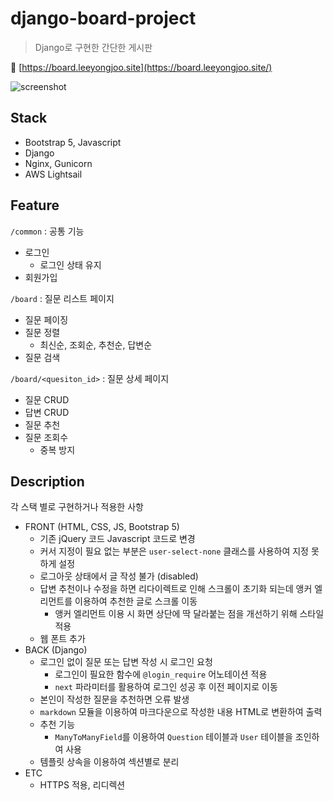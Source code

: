 # django-board-project

> Django로 구현한 간단한 게시판
> 

🔗 [https://board.leeyongjoo.site](https://board.leeyongjoo.site/)

![screenshot](https://user-images.githubusercontent.com/46367323/137743169-b241f154-c5f3-4297-9b88-47179e806d1b.png)

## Stack

- Bootstrap 5, Javascript
- Django
- Nginx, Gunicorn
- AWS Lightsail

## Feature

`/common` : 공통 기능

- 로그인
    - 로그인 상태 유지
- 회원가입

`/board` : 질문 리스트 페이지

- 질문 페이징
- 질문 정렬
    - 최신순, 조회순, 추천순, 답변순
- 질문 검색

`/board/<quesiton_id>` : 질문 상세 페이지

- 질문 CRUD
- 답변 CRUD
- 질문 추천
- 질문 조회수
    - 중복 방지

## Description

각 스택 별로 구현하거나 적용한 사항

- FRONT (HTML, CSS, JS, Bootstrap 5)
    - 기존 jQuery 코드 Javascript 코드로 변경
    - 커서 지정이 필요 없는 부분은 `user-select-none` 클래스를 사용하여 지정 못하게 설정
    - 로그아웃 상태에서 글 작성 불가 (disabled)
    - 답변 추천이나 수정을 하면 리다이렉트로 인해 스크롤이 초기화 되는데 앵커 엘리먼트를 이용하여 추천한 글로 스크롤 이동
        - 앵커 엘리먼트 이용 시 화면 상단에 딱 달라붙는 점을 개선하기 위해 스타일 적용
    - 웹 폰트 추가
- BACK (Django)
    - 로그인 없이 질문 또는 답변 작성 시 로그인 요청
        - 로그인이 필요한 함수에 `@login_require` 어노테이션 적용
        - `next` 파라미터를 활용하여 로그인 성공 후 이전 페이지로 이동
    - 본인이 작성한 질문을 추천하면 오류 발생
    - `markdown` 모듈을 이용하여 마크다운으로 작성한 내용 HTML로 변환하여 출력
    - 추천 기능
        - `ManyToManyField`를 이용하여 `Question` 테이블과 `User` 테이블을 조인하여 사용
    - 템플릿 상속을 이용하여 섹션별로 분리
- ETC
    - HTTPS 적용, 리디렉션
